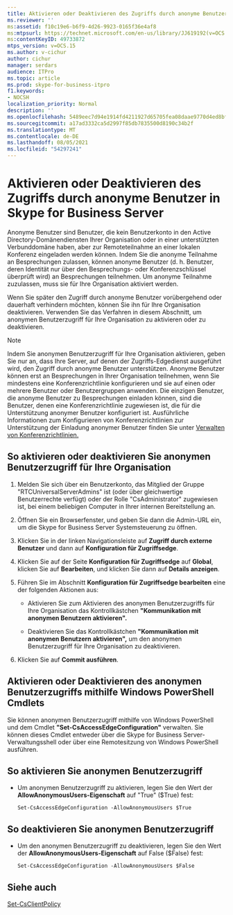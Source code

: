 ```yaml
---
title: Aktivieren oder Deaktivieren des Zugriffs durch anonyme Benutzer
ms.reviewer: ''
ms:assetid: f10c19e6-b6f9-4d26-9923-0165f36e4af8
ms:mtpsurl: https://technet.microsoft.com/en-us/library/JJ619192(v=OCS.15)
ms:contentKeyID: 49733872
mtps_version: v=OCS.15
ms.author: v-cichur
author: cichur
manager: serdars
audience: ITPro
ms.topic: article
ms.prod: skype-for-business-itpro
f1.keywords:
- NOCSH
localization_priority: Normal
description: ''
ms.openlocfilehash: 5489eec7d94e1914fd4211927d65705fea08daae9770d4ed8bf3165ebe75e553
ms.sourcegitcommit: a17ad3332ca5d2997f85db7835500d8190c34b2f
ms.translationtype: MT
ms.contentlocale: de-DE
ms.lasthandoff: 08/05/2021
ms.locfileid: "54297241"
---
```

# <a name="enable-or-disable-anonymous-user-access-in-skype-for-business-server"></a>Aktivieren oder Deaktivieren des Zugriffs durch anonyme Benutzer in Skype for Business Server

Anonyme Benutzer sind Benutzer, die kein Benutzerkonto in den Active Directory-Domänendiensten Ihrer Organisation oder in einer unterstützten Verbunddomäne haben, aber zur Remoteteilnahme an einer lokalen Konferenz eingeladen werden können. Indem Sie die anonyme Teilnahme an Besprechungen zulassen, können anonyme Benutzer (d. h. Benutzer, deren Identität nur über den Besprechungs- oder Konferenzschlüssel überprüft wird) an Besprechungen teilnehmen. Um anonyme Teilnahme zuzulassen, muss sie für Ihre Organisation aktiviert werden.

Wenn Sie später den Zugriff durch anonyme Benutzer vorübergehend oder dauerhaft verhindern möchten, können Sie ihn für Ihre Organisation deaktivieren. Verwenden Sie das Verfahren in diesem Abschnitt, um anonymen Benutzerzugriff für Ihre Organisation zu aktivieren oder zu deaktivieren.

> [!NOTE]  
> Indem Sie anonymen Benutzerzugriff für Ihre Organisation aktivieren, geben Sie nur an, dass Ihre Server, auf denen der Zugriffs-Edgedienst ausgeführt wird, den Zugriff durch anonyme Benutzer unterstützen. Anonyme Benutzer können erst an Besprechungen in Ihrer Organisation teilnehmen, wenn Sie mindestens eine Konferenzrichtlinie konfigurieren und sie auf einen oder mehrere Benutzer oder Benutzergruppen anwenden. Die einzigen Benutzer, die anonyme Benutzer zu Besprechungen einladen können, sind die Benutzer, denen eine Konferenzrichtlinie zugewiesen ist, die für die Unterstützung anonymer Benutzer konfiguriert ist. Ausführliche Informationen zum Konfigurieren von Konferenzrichtlinien zur Unterstützung der Einladung anonymer Benutzer finden Sie unter [Verwalten von Konferenzrichtlinien.](../../conferencing/conferencing-policies.md)

## <a name="to-enable-or-disable-anonymous-user-access-for-your-organization"></a>So aktivieren oder deaktivieren Sie anonymen Benutzerzugriff für Ihre Organisation

1.  Melden Sie sich über ein Benutzerkonto, das Mitglied der Gruppe "RTCUniversalServerAdmins" ist (oder über gleichwertige Benutzerrechte verfügt) oder der Rolle "CsAdministrator" zugewiesen ist, bei einem beliebigen Computer in Ihrer internen Bereitstellung an.

2.  Öffnen Sie ein Browserfenster, und geben Sie dann die Admin-URL ein, um die Skype for Business Server Systemsteuerung zu öffnen. 

3.  Klicken Sie in der linken Navigationsleiste auf **Zugriff durch externe Benutzer** und dann auf **Konfiguration für Zugriffsedge**.

4.  Klicken Sie auf der Seite **Konfiguration für Zugriffsedge** auf **Global**, klicken Sie auf **Bearbeiten**, und klicken Sie dann auf **Details anzeigen**.

5.  Führen Sie im Abschnitt **Konfiguration für Zugriffsedge bearbeiten** eine der folgenden Aktionen aus:
    
      - Aktivieren Sie zum Aktivieren des anonymen Benutzerzugriffs für Ihre Organisation das Kontrollkästchen **"Kommunikation mit anonymen Benutzern aktivieren".**
    
      - Deaktivieren Sie das Kontrollkästchen **"Kommunikation mit anonymen Benutzern aktivieren",** um den anonymen Benutzerzugriff für Ihre Organisation zu deaktivieren.

6.  Klicken Sie auf **Commit ausführen**.


## <a name="enabling-or-disabling-anonymous-user-access-by-using-windows-powershell-cmdlets"></a>Aktivieren oder Deaktivieren des anonymen Benutzerzugriffs mithilfe Windows PowerShell Cmdlets

Sie können anonymen Benutzerzugriff mithilfe von Windows PowerShell und dem Cmdlet **"Set-CsAccessEdgeConfiguration"** verwalten. Sie können dieses Cmdlet entweder über die Skype for Business Server-Verwaltungsshell oder über eine Remotesitzung von Windows PowerShell ausführen. 

## <a name="to-enable-anonymous-user-access"></a>So aktivieren Sie anonymen Benutzerzugriff

  - Um anonymen Benutzerzugriff zu aktivieren, legen Sie den Wert der **AllowAnonymousUsers-Eigenschaft** auf "True" ($True) fest:
    
        Set-CsAccessEdgeConfiguration -AllowAnonymousUsers $True

## <a name="to-disable-anonymous-user-access"></a>So deaktivieren Sie anonymen Benutzerzugriff

  - Um den anonymen Benutzerzugriff zu deaktivieren, legen Sie den Wert der **AllowAnonymousUsers-Eigenschaft** auf False ($False) fest:
    
        Set-CsAccessEdgeConfiguration -AllowAnonymousUsers $False


## <a name="see-also"></a>Siehe auch

[Set-CsClientPolicy](/powershell/module/skype/Set-CsClientPolicy?view=skype-ps)  
